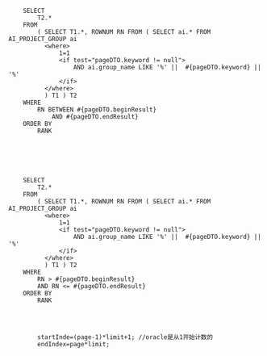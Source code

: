 
        SELECT
            T2.*
        FROM
            ( SELECT T1.*, ROWNUM RN FROM ( SELECT ai.* FROM AI_PROJECT_GROUP ai
              <where>
                  1=1
                  <if test="pageDTO.keyword != null">
                      AND ai.group_name LIKE '%' ||  #{pageDTO.keyword} || '%'
                  </if>
              </where>
              ) T1 ) T2
        WHERE
            RN BETWEEN #{pageDTO.beginResult}
                AND #{pageDTO.endResult}
        ORDER BY
            RANK
            
            
            
            
            
            
        SELECT
            T2.*
        FROM
            ( SELECT T1.*, ROWNUM RN FROM ( SELECT ai.* FROM AI_PROJECT_GROUP ai
              <where>
                  1=1
                  <if test="pageDTO.keyword != null">
                      AND ai.group_name LIKE '%' ||  #{pageDTO.keyword} || '%'
                  </if>
              </where>
              ) T1 ) T2
        WHERE
            RN > #{pageDTO.beginResult}
            AND RN <= #{pageDTO.endResult}
        ORDER BY
            RANK
            
            
            
            
            startInde=(page-1)*limit+1; //oracle是从1开始计数的
            endIndex=page*limit;